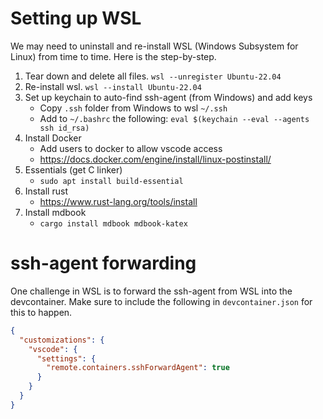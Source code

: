 # Setting up WSL

We may need to uninstall and re-install WSL (Windows Subsystem for Linux) from time to time. Here is the step-by-step.

1. Tear down and delete all files. `wsl --unregister Ubuntu-22.04`
2. Re-install wsl. `wsl --install Ubuntu-22.04`
3. Set up keychain to auto-find ssh-agent (from Windows) and add keys
    - Copy `.ssh` folder from Windows to wsl `~/.ssh`
    - Add to `~/.bashrc` the following: `eval $(keychain --eval --agents ssh id_rsa)`
4. Install Docker
    - Add users to docker to allow vscode access 
    - https://docs.docker.com/engine/install/linux-postinstall/
5. Essentials (get C linker)
	- `sudo apt install build-essential`
6. Install rust
	- https://www.rust-lang.org/tools/install
7. Install mdbook
	- `cargo install mdbook mdbook-katex`

# ssh-agent forwarding

One challenge in WSL is to forward the ssh-agent from WSL into the devcontainer. Make sure to include the following in `devcontainer.json` for this to happen.

```json
{
  "customizations": {
    "vscode": {
      "settings": {
        "remote.containers.sshForwardAgent": true
      }
    }
  }
}
```

